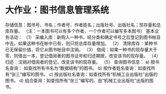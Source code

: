# 大作业：图书信息管理系统
存储信息：图书号、书名；作者号、作者姓名；出版社号、出版社名；现存量和总库存量。
（注：一本图书可以有多个作者，一个作者可以编写多本图书）
基本业务活动：
（1）      采编入库：新购入一种书，经分类和确定书号之后登记到图书帐目中去。如果这种书在帐中已有，则只将总库存量增加。
（2）      清除库存：某种书已无保留价值，将它从图书帐目中注销。
（3）      借阅：如果一种书的现存量大于零，则借出一本，登记借阅者的图书证号和归还期限，改变该书的现存量。
（4）      归还：注销对借阅者的登记，改变该书的现存量。
（5）      查询图书信息：
a)       按书名查询：    如查找所有书名为“数据结构”的图书。
b)      按作者姓名查询：如查找所有“张三”编写的图书。
c)       按出版社名查询：如查找所有“机械工业出版社”出版的图书。
d)      组合查询：如查找所有“张三”编写的、由“机械工业出版社”出版的图书。